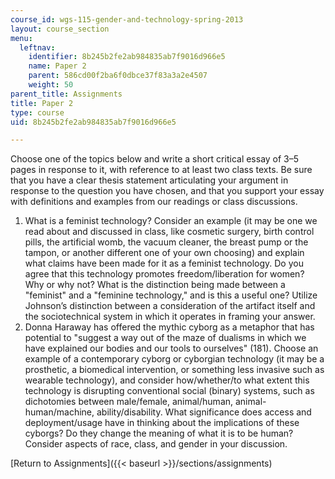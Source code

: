 ```yaml
---
course_id: wgs-115-gender-and-technology-spring-2013
layout: course_section
menu:
  leftnav:
    identifier: 8b245b2fe2ab984835ab7f9016d966e5
    name: Paper 2
    parent: 586cd00f2ba6f0dbce37f83a3a2e4507
    weight: 50
parent_title: Assignments
title: Paper 2
type: course
uid: 8b245b2fe2ab984835ab7f9016d966e5

---
```


Choose one of the topics below and write a short critical essay of 3–5 pages in response to it, with reference to at least two class texts. Be sure that you have a clear thesis statement articulating your argument in response to the question you have chosen, and that you support your essay with definitions and examples from our readings or class discussions.

1.  What is a feminist technology? Consider an example (it may be one we read about and discussed in class, like cosmetic surgery, birth control pills, the artificial womb, the vacuum cleaner, the breast pump or the tampon, or another different one of your own choosing) and explain what claims have been made for it as a feminist technology. Do you agree that this technology promotes freedom/liberation for women? Why or why not? What is the distinction being made between a "feminist" and a "feminine technology," and is this a useful one? Utilize Johnson’s distinction between a consideration of the artifact itself and the sociotechnical system in which it operates in framing your answer.
2.  Donna Haraway has offered the mythic cyborg as a metaphor that has potential to "suggest a way out of the maze of dualisms in which we have explained our bodies and our tools to ourselves" (181). Choose an example of a contemporary cyborg or cyborgian technology (it may be a prosthetic, a biomedical intervention, or something less invasive such as wearable technology), and consider how/whether/to what extent this technology is disrupting conventional social (binary) systems, such as dichotomies between male/female, animal/human, animal-human/machine, ability/disability. What significance does access and deployment/usage have in thinking about the implications of these cyborgs? Do they change the meaning of what it is to be human? Consider aspects of race, class, and gender in your discussion.

[Return to Assignments]({{< baseurl >}}/sections/assignments)